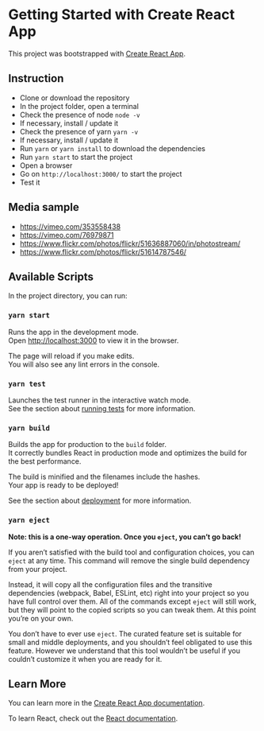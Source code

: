 # Getting Started with Create React App

This project was bootstrapped with [Create React App](https://github.com/facebook/create-react-app).

## Instruction
- Clone or download the repository
- In the project folder, open a terminal
- Check the presence of node `node -v`
- If necessary, install / update it
- Check the presence of yarn `yarn -v`
- If necessary, install / update it
- Run `yarn` or `yarn install` to download the dependencies
- Run `yarn start` to start the project
- Open a browser
- Go on `http://localhost:3000/` to start the project
- Test it

## Media sample
- https://vimeo.com/353558438
- https://vimeo.com/76979871
- https://www.flickr.com/photos/flickr/51636887060/in/photostream/
- https://www.flickr.com/photos/flickr/51614787546/

## Available Scripts

In the project directory, you can run:

### `yarn start`

Runs the app in the development mode.\
Open [http://localhost:3000](http://localhost:3000) to view it in the browser.

The page will reload if you make edits.\
You will also see any lint errors in the console.

### `yarn test`

Launches the test runner in the interactive watch mode.\
See the section about [running tests](https://facebook.github.io/create-react-app/docs/running-tests) for more information.

### `yarn build`

Builds the app for production to the `build` folder.\
It correctly bundles React in production mode and optimizes the build for the best performance.

The build is minified and the filenames include the hashes.\
Your app is ready to be deployed!

See the section about [deployment](https://facebook.github.io/create-react-app/docs/deployment) for more information.

### `yarn eject`

**Note: this is a one-way operation. Once you `eject`, you can’t go back!**

If you aren’t satisfied with the build tool and configuration choices, you can `eject` at any time. This command will remove the single build dependency from your project.

Instead, it will copy all the configuration files and the transitive dependencies (webpack, Babel, ESLint, etc) right into your project so you have full control over them. All of the commands except `eject` will still work, but they will point to the copied scripts so you can tweak them. At this point you’re on your own.

You don’t have to ever use `eject`. The curated feature set is suitable for small and middle deployments, and you shouldn’t feel obligated to use this feature. However we understand that this tool wouldn’t be useful if you couldn’t customize it when you are ready for it.

## Learn More

You can learn more in the [Create React App documentation](https://facebook.github.io/create-react-app/docs/getting-started).

To learn React, check out the [React documentation](https://reactjs.org/).
